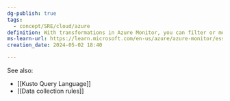 ```yaml
---
dg-publish: true
tags:
  - concept/SRE/cloud/azure
definition: With transformations in Azure Monitor, you can filter or modify incoming data before it's sent to a Log Analytics workspace.
ms-learn-url: https://learn.microsoft.com/en-us/azure/azure-monitor/essentials/data-collection-transformations
creation_date: 2024-05-02 18:40

---
```

See also:
* [[Kusto Query Language]] 
* [[Data collection rules]]

